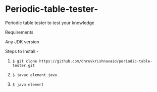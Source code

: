# Periodic-table-tester-
Periodic table tester to test your knowledge

Requirements 

Any JDK version 

Steps to Install:- 

1. ``` $ git clone https://github.com/dhruvkrishnavaid/periodic-table-tester.git ``` 

2. ``` $ javac element.java ```

3. ``` $ java element ```
